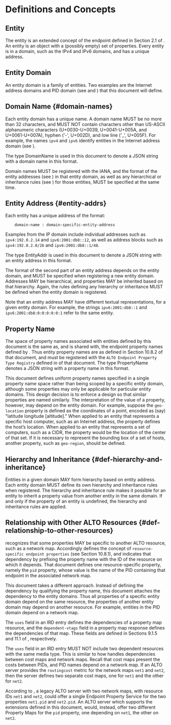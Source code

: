 # Definitions and Concepts

## Entity

The entity is an extended concept of the endpoint defined in Section 2.1 of
[](#RFC7285). An entity is an object with a (possibly empty) set of properties.
Every entity is in a domain, such as the IPv4 and IPv6 domains, and has
a unique address.

## Entity Domain

An entity domain is a family of entities. Two examples are the Internet address
domains and PID domain (see [](#inet-addr-domain) and [](#pid-domain)) that
this document will define.
<!-- An additional example is the proposed domain of Abstract Network Elements
associated with topology and routing, as suggested by
[](#I-D.ietf-alto-path-vector). -->

## Domain Name {#domain-names}

Each entity domain has a unique name. A domain name MUST be no more than 32
characters, and MUST NOT contain characters other than US-ASCII alphanumeric
characters (U+0030-U+0039, U+0041-U+005A, and U+0061-U+007A), hyphen ('-',
U+002D), and low line ('\_', U+005F). For example, the names `ipv4` and `ipv6`
identify entities in the Internet address domain (see [](#inet-addr-domain)).

The type DomainName is used in this document to denote a JSON string with
a domain name in this format.

Domain names MUST be registered with the IANA, and the format of the entity
addresses (see [](entity-addrs)) in that entity domain, as well as any
hierarchical or inheritance rules (see [](#def-hierarchy-and-inheritance)) for
those entities, MUST be specified at the same time.

## Entity Address {#entity-addrs}

Each entity has a unique address of the format:

``` text
    domain-name : domain-specific-entity-address
```

Examples from the IP domain include individual addresses such as
`ipv4:192.0.2.14` and `ipv6:2001:db8::12`, as well as address blocks such as
`ipv4:192.0.2.0/26` and `ipv6:2001:db8::1/48`.

The type EntityAddr is used in this document to denote a JSON string with an
entity address in this format.

The format of the second part of an entity address depends on the entity
domain, and MUST be specified when registering a new entity domain. Addresses
MAY be hierarchical, and properties MAY be inherited based on that hierarchy.
Again, the rules defining any hierarchy or inheritance MUST be defined when the
entity domain is registered.

Note that an entity address MAY have different textual representations, for
a given entity domain. For example, the strings `ipv6:2001:db8::1` and
`ipv6:2001:db8:0:0:0:0:0:1` refer to the same entity.

## Property Name ##

The space of property names associated with entities defined by this document
is the same as, and is shared with, the endpoint property names defined by
[](#RFC7285).  Thus entity property names are as defined in Section 10.8.2 of
that document, and must be registered with the `ALTO Endpoint Property Type
Registry` defined in [](#IANAEndpointProp) of that document. The type
PropertyName denotes a JSON string with a property name in this format.

This document defines uniform property names specified in a single property
name space rather than being scoped by a specific entity domain, although some
properties may only be applicable for particular entity domains.  This design
decision is to enforce a design so that similar properties are named similarly.
The interpretation of the value of a property, however, may depend on the
entity domain.  For example, suppose the `geo-location` property is defined as
the coordinates of a point, encoded as (say) "latitude longitude [altitude]."
When applied to an entity that represents a specific host computer, such as an
Internet address, the property defines the host’s location.  When applied to an
entity that represents a set of computers, such as a CIDR, the property would
be the location of the center of that set.  If it is necessary to represent the
bounding box of a set of hosts, another property, such as `geo-region`, should
be defined.

## Hierarchy and Inheritance {#def-hierarchy-and-inheritance}

Entities in a given domain MAY form hierarchy based on entity address. Each
entity domain MUST define its own hierarchy and inheritance rules when
registered. The hierarchy and inheritance rule makes it possible for an entity
to inherit a property value from another entity in the same domain. If and only
if the property of an entity is undefined, the hierarchy and inheritance rules
are applied.


## Relationship with Other ALTO Resources {#def-relationship-to-other-resources}

[](#RFC7285) recognizes that some properties MAY be specific to another ALTO
resource, such as a network map. Accordingly [](#RFC7285) defines the concept
of `resource-specific endpoint properties` (see Section 10.8.1), and indicates
that dependency by prefixing the property name with the ID of the resource on
which it depends. That document defines one resource-specific property, namely
the `pid` property, whose value is the name of the PID containing that endpoint
in the associated network map.

This document takes a different approach. Instead of defining the dependency by
qualifying the property name, this document attaches the dependency to the
entity domains. Thus all properties of a specific entity domain depend on the
same resource, the properties of another entity domain may depend on another
resource. For example, entities in the PID domain depend on a network map.
<!-- , entities in the ANE domain depend on a cost map or a endpoint cost map. -->

The `uses` field in an IRD entry defines the dependencies of a property map
resource, and the `dependent-vtags` field in a property map response defines
the dependencies of that map. These fields are defined in Sections 9.1.5 and
11.1 of [](#RFC7285), respectively.

The `uses` field in an IRD entry MUST NOT include two dependent resources with
the same media type. This is similar to how [](#RFC7285) handles dependencies
between cost maps and network maps. Recall that cost maps present the costs
between PIDs, and PID names depend on a network map. If an ALTO server provides
the `routingcost` metric for the network maps `net1` and `net2`, then the
server defines two separate cost maps, one for `net1` and the other for `net2`.

According to [](#RFC7285), a legacy ALTO server with two network maps, with
resource IDs `net1` and `net2`, could offer a single Endpoint Property Service
for the two properties `net1.pid` and `net2.pid`. An ALTO server which supports
the extensions defined in this document, would, instead, offer two different
Property Maps for the `pid` property, one depending on `net1`, the other on
`net2`.
